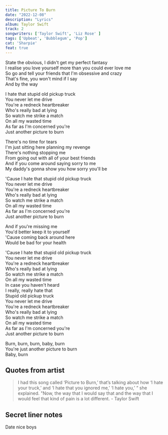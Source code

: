```yaml
---
title: Picture To Burn
date: "2022-12-08"
description: "Lyrics"
album: Taylor Swift
track: 2
songwriters: ['Taylor Swift', 'Liz Rose' ]
tags: ['Upbeat', 'Bubblegum', 'Pop']
cat: 'Sharpie'
feat: true
---
```

<p className="verse-one">
State the obvious, I didn't get my perfect fantasy <br />
I realise you love yourself more than you could ever love me <br />
So go and tell your friends that I'm obsessive and crazy <br />
That's fine, you won't mind if I say <br />
And by the way <br />
</p>
<p className="chorus">
I hate that stupid old pickup truck <br />
You never let me drive <br />
You're a redneck heartbreaker <br />
Who's really bad at lying <br />
So watch me strike a match <br />
On all my wasted time <br />
As far as I'm concerned you're <br />
Just another picture to burn <br />
</p>
<p className="verse-two">
There's no time for tears <br />
I'm just sitting here planning my revenge <br />
There's nothing stopping me <br />
From going out with all of your best friends <br />
And if you come around saying sorry to me <br />
My daddy's gonna show you how sorry you'll be <br />
</p>
<p className="chorus">
'Cause I hate that stupid old pickup truck <br />
You never let me drive <br />
You're a redneck heartbreaker <br />
Who's really bad at lying <br />
So watch me strike a match <br />
On all my wasted time <br />
As far as I'm concerned you're <br />
Just another picture to burn <br />
</p>
<p className="bridge">
And if you're missing me <br />
You'd better keep it to yourself <br />
'Cause coming back around here <br />
Would be bad for your health <br />
</p>
<p className="chorus">
'Cause I hate that stupid old pickup truck <br />
You never let me drive <br />
You're a redneck heartbreaker <br />
Who's really bad at lying <br />
So watch me strike a match <br />
On all my wasted time <br />
In case you haven't heard <br />
I really, really hate that <br />
Stupid old pickup truck <br />
You never let me drive <br />
You're a redneck heartbreaker <br />
Who's really bad at lying <br />
So watch me strike a match <br />
On all my wasted time <br />
As far as I'm concerned you're <br />
Just another picture to burn <br />
</p>
<p className="outro">
Burn, burn, burn, baby, burn <br />
You're just another picture to burn <br />
Baby, burn <br />
</p>


## Quotes from artist
<blockquote>
I had this song called ‘Picture to Burn,’ that’s talking about how ‘I hate your truck,’ and ‘I hate that you ignored me,’ ‘I hate you,’ “ she explained. "Now, the way that I would say that and the way that I would feel that kind of pain is a lot different. - Taylor Swift
</blockquote>

## Secret liner notes
Date nice boys